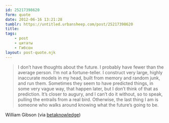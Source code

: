 ```yaml
---
id: 25217398620
form: quote
date: 2012-06-16 13:21:28
tumblr: https://untitled.urbansheep.com/post/25217398620
title: 
tags:
    - post
    - цитаты
    - Гибсон
layout: post-quote.njk
---
```


<blockquote>
I don’t have thoughts about the future. I probably have fewer than the average person. I’m not a fortune-teller. I construct very large, highly inaccurate models in my head, built from memory and random junk, and run them. Sometimes they seem to have predicted things, in some very vague way, that happen later, but I don’t think of that as prediction. It’s closer to augury, and I can’t do it without, so to speak, pulling the entrails from a real bird. Otherwise, the last thing I am is someone who walks around knowing what the future’s going to be.
</blockquote>

William Gibson (via <a href="http://betaknowledge.tumblr.com/" class="tumblr_blog">betaknowledge</a>)
